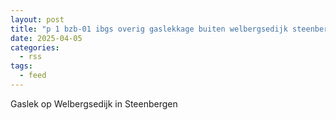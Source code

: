 ```yaml
---
layout: post
title: "p 1 bzb-01 ibgs overig gaslekkage buiten welbergsedijk steenbergen nb 201092 201634"
date: 2025-04-05
categories: 
  - rss
tags: 
  - feed
---
```


Gaslek op Welbergsedijk in Steenbergen
